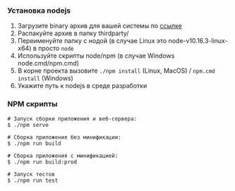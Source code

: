 ### Установка nodejs

1. Загрузите binary архив для вашей системы по [ссылке](https://nodejs.org/en/download/)
1. Распакуйте архив в папку thirdparty/
1. Переименуйте папку с нодой (в случае Linux это node-v10.16.3-linux-x64) в просто `node`
1. Используйте скрипты node/npm (в случае Windows node.cmd/npm.cmd)
1. В корне проекта вызовите `./npm install` (Linux, MacOS) / `npm.cmd install` (Windows)
1. Укажите путь к nodejs в среде разработки


### NPM скрипты 

```
# Запуск сборки приложения и веб-сервера:
$ ./npm serve

# Сборка приложения без минификации: 
$ ./npm run build

# Сборка приложения с минификацией: 
$ ./npm run build:prod

# Запуск тестов
$ ./npm run test
```